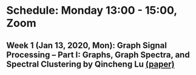 # Schedule: Monday 13:00 - 15:00, Zoom

## Week 1 (Jan 13, 2020, Mon): Graph Signal Processing – Part I: Graphs, Graph Spectra, and Spectral Clustering by Qincheng Lu [(paper)](https://arxiv.org/pdf/1907.03467.pdf)

